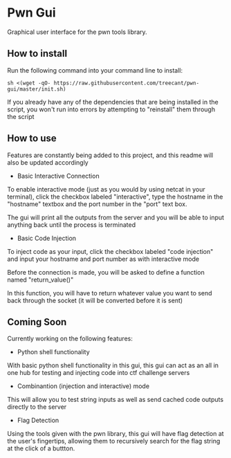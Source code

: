 # Pwn Gui

Graphical user interface for the pwn tools library.

## How to install
Run the following command into your command line to install:

```
sh <(wget -qO- https://raw.githubusercontent.com/treecant/pwn-gui/master/init.sh)
```

If you already have any of the dependencies that are being installed in the script, you won't run into errors by attempting to "reinstall" them through the script

## How to use

Features are constantly being added to this project, and this readme will also be updated accordingly

- Basic Interactive Connection

To enable interactive mode (just as you would by using netcat in your terminal), click the checkbox labeled "interactive", type the hostname in the "hostname" textbox and the port number in the "port" text box. 

The gui will print all the outputs from the server and you will be able to input anything back until the process is terminated

- Basic Code Injection

To inject code as your input, click the checkbox labeled "code injection" and input your hostname and port number as with interactive mode

Before the connection is made, you will be asked to define a function named "return_value()"

In this function, you will have to return whatever value you want to send back through the socket (it will be converted before it is sent)

## Coming Soon

Currently working on the following features:
 
- Python shell functionality

With basic python shell functionality in this gui, this gui can act as an all in one hub for testing and injecting code into ctf challenge servers

- Combinantion (injection and interactive) mode

This will allow you to test string inputs as well as send cached code outputs directly to the server

- Flag Detection

Using the tools given with the pwn library, this gui will have flag detection at the user's fingertips, allowing them to recursively search for the flag string at the click of a buttton.
